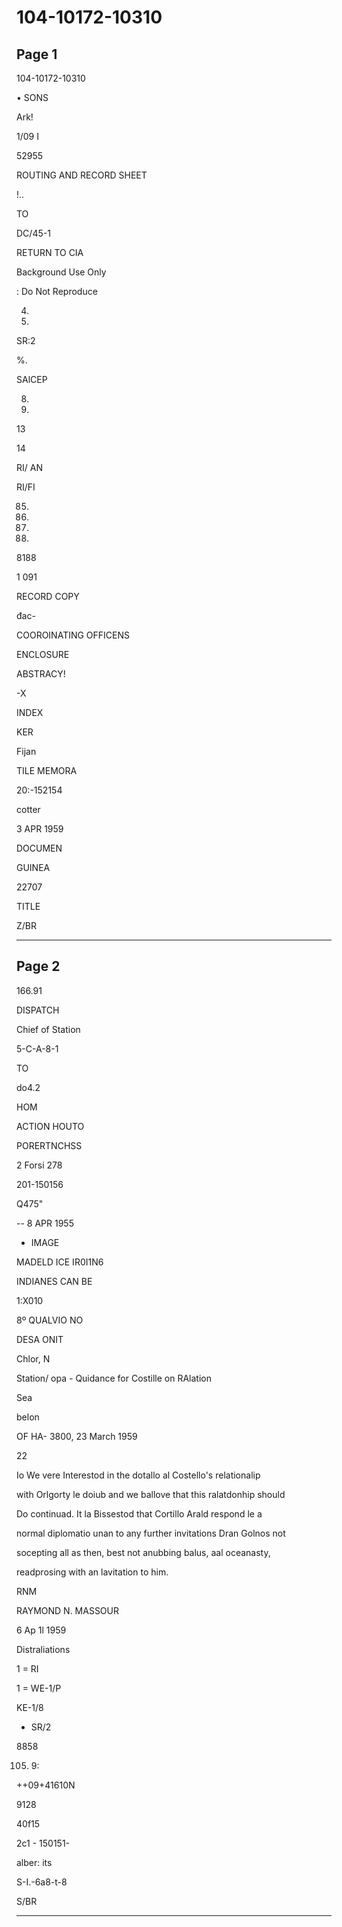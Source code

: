 # 104-10172-10310

## Page 1

104-10172-10310

• SONS

Ark!

1/09 I

52955

ROUTING AND RECORD SHEET

!..

TO

DC/45-1

RETURN TO CIA

Background Use Only

: Do Not Reproduce

4.

5.

SR:2

%.

SAlCEP

8.

10.

13

14

RI/ AN

RI/FI

85.

16.

17.

18.

8188

1 091

RECORD COPY

đac-

COOROINATING OFFICENS

ENCLOSURE

ABSTRACY!

-X

INDEX

KER

Fijan

TILE MEMORA

20:-152154

cotter

3 APR 1959

DOCUMEN

GUINEA

22707

TITLE

Z/BR

---

## Page 2

166.91

DISPATCH

Chief of Station

5-C-A-8-1

TO

do4.2

HOM

ACTION HOUTO

PORERTNCHSS

2 Forsi 278

201-150156

Q475"

-- 8 APR 1955

- IMAGE

MADELD ICE IR0I1N6

INDIANES CAN BE

1:X010

8º QUALVIO NO

DESA ONIT

Chlor, N

Station/ opa - Quidance for Costille on RAlation

Sea

belon

OF HA- 3800, 23 March 1959

22

Io We vere Interestod in the dotallo al Costello's relationalip

with Orlgorty le doiub and we ballove that this ralatdonhip should

Do continuad. It la Bissestod that Cortillo Arald respond le a

normal diplomatio unan to any further invitations Dran Golnos not

socepting all as then, best not anubbing balus, aal oceanasty,

readprosing with an lavitation to him.

RNM

RAYMOND N. MASSOUR

6 Ap 1l 1959

Distraliations

1 = RI

1 = WE-1/P

KE-1/8

- SR/2

8858

105. 9:

++09+41610N

9128

40f15

2c1 - 150151-

alber: its

S-I.-6a8-t-8

S/BR

---

